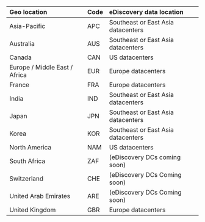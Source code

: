 
|**Geo location**             |**Code**|**eDiscovery data location**      |
|:----------------------------|:-------|:---------------------------------|
|Asia-Pacific                 |APC     |Southeast or East Asia datacenters|
|Australia                    |AUS     |Southeast or East Asia datacenters|
|Canada                       |CAN     |US datacenters                    |
|Europe / Middle East / Africa|EUR     |Europe datacenters                |
|France                       |FRA     |Europe datacenters                |
|India                        |IND     |Southeast or East Asia datacenters|
|Japan                        |JPN     |Southeast or East Asia datacenters|
|Korea                        |KOR     |Southeast or East Asia datacenters|
|North America                |NAM     |US datacenters                    |
|South Africa                 |ZAF     |(eDiscovery DCs coming soon)      |
|Switzerland                  |CHE     |(eDiscovery DCs Coming soon)      |
|United Arab Emirates         |ARE     |(eDiscovery DCs Coming soon)      |
|United Kingdom               |GBR     |Europe datacenters                |
